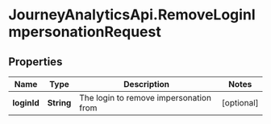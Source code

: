 # JourneyAnalyticsApi.RemoveLoginImpersonationRequest

## Properties

Name | Type | Description | Notes
------------ | ------------- | ------------- | -------------
**loginId** | **String** | The login to remove impersonation from | [optional] 


